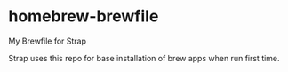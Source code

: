 # homebrew-brewfile

My Brewfile for Strap

Strap uses this repo for base installation of brew apps when run first time.



